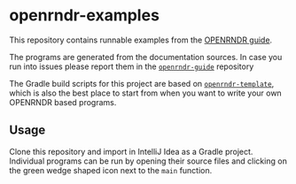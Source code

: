 # openrndr-examples

This repository contains runnable examples from the [OPENRNDR guide](https://guide.openrndr.org).

The programs are generated from the documentation sources. In case you run into issues please report them in the [`openrndr-guide`](https://github.com/openrndr/openrndr-guide) repository

The Gradle build scripts for this project are based on [`openrndr-template`](https://github.com/openrndr/openrndr-template), which is also
the best place to start from when you want to write your own OPENRNDR based programs.

## Usage 

Clone this repository and import in IntelliJ Idea as a Gradle project. 
Individual programs can be run by opening their source files
and clicking on the green wedge shaped icon next to the `main` function.

   